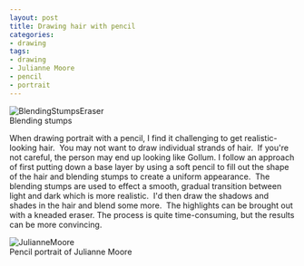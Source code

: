 ```yaml
---
layout: post
title: Drawing hair with pencil
categories:
- drawing
tags:
- drawing
- Julianne Moore
- pencil
- portrait
---
```

<img title="BlendingStumpsEraser" src="http://yentran.isamonkey.org/gallery/images/blendingstumpseraser-150x150.jpg" />

<figcaption>Blending stumps</figcaption>

When drawing portrait with a pencil, I find it challenging to get realistic-looking hair.  You may not want to draw individual strands of hair.  If you're not careful, the person may end up looking like Gollum.
I follow an approach of first putting down a base layer by using a soft pencil to fill out the shape of the hair and blending stumps to create a uniform appearance.  The blending stumps are used to effect a smooth, gradual transition between light and dark which is more realistic.  I'd then draw the shadows and shades in the hair and blend some more.  The highlights can be brought out with a kneaded eraser. The process is quite time-consuming, but the results can be more convincing.

<img title="JulianneMoore" src="http://yentran.isamonkey.org/gallery/images/juliannemoore.jpg" />

<figcaption>Pencil portrait of Julianne Moore</figcaption>
